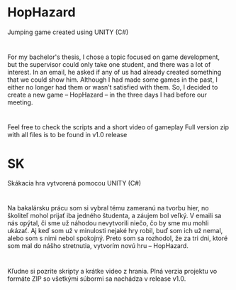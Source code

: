 # HopHazard
Jumping game created using UNITY (C#)
# 

For my bachelor's thesis, I chose a topic focused on game development, but the supervisor could only take one student, and there was a lot of interest. In an email, he asked if any of us had already created something that we could show him. Although I had made some games in the past, I either no longer had them or wasn’t satisfied with them. So, I decided to create a new game – HopHazard – in the three days I had before our meeting.

# 
Feel free to check the scripts and a short video of gameplay
Full version zip with all files is to be found in v1.0 release
# 

# SK
Skákacia hra vytvorená pomocou UNITY (C#)
# 

Na bakalársku prácu som si vybral tému zameranú na tvorbu hier, no školiteľ mohol prijať iba jedného študenta, a záujem bol veľký. V emaili sa nás opýtal, či sme už náhodou nevytvorili niečo, čo by sme mu mohli ukázať. Aj keď som už v minulosti nejaké hry robil, buď som ich už nemal, alebo som s nimi nebol spokojný. Preto som sa rozhodol, že za tri dni, ktoré som mal do nášho stretnutia, vytvorím novú hru – HopHazard.

# 
Kľudne si pozrite skripty a krátke video z hrania.
Plná verzia projektu vo formáte ZIP so všetkými súbormi sa nachádza v release v1.0.
